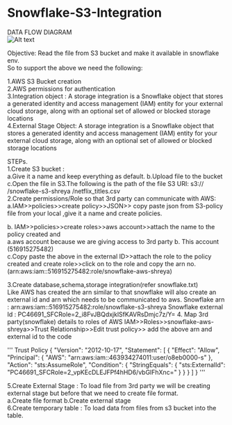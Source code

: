 # Snowflake-S3-Integration
DATA FLOW DIAGRAM <br>
![Alt text](https://github.com/ShreyaDasmahapatra/Snowflake-S3-Integration/blob/main/img/storage-integration-s3.png)
 

Objective: Read the file from S3 bucket and make it available in snowflake env. <br>
So to support the above we need the following: <br>

1.AWS S3 Bucket creation <br>
2.AWS permissions for authentication <br>
3.Integration object : A storage integration is a Snowflake object that stores a generated identity and access management (IAM) entity for your external cloud storage, along with an optional set of allowed or blocked storage locations <br>
4.External Stage Object: A storage integration is a Snowflake object that stores a generated identity and access management (IAM) entity for your external cloud storage, along with an optional set of allowed or blocked storage locations <br>

STEPs. <br>
1.Create S3 bucket :  <br>
	a.Give it a name and keep everything as default.
	b.Upload file to the bucket
	c.Open the file in S3.The following is the path of the file
	S3 URI:      s3:// /snowflake-s3-shreya /netflix_titles.csv	<br>
2.Create permissions/Role so that 3rd party can communicate with AWS: <br>
a.IAM>>policies>>create policy>>JSON>> copy paste json from S3-policy file from your local ,give it a name and create policies. <br>

b. IAM>>policies>>create roles>>aws account>>attach the name to the policy created and <br>
 	a.aws account because we are giving access to 3rd party
	b. This account (516915275482)	
	c.Copy paste the above in the external ID>>attach the role to the policy created and create role>>click on to the role and copy the arn no. 									(arn:aws:iam::516915275482:role/snowflake-aws-shreya) <br>

3.Create database,schema,storage integration(refer snowflake.txt) <br>
	Like  AWS has created the arn similar to that snowflake will also create an external id and arn which needs to be communicated to aws.
	Snowflake arn : arn:aws:iam::516915275482:role/snowflake-s3-shreya
	Snowflake external Id : PC46691_SFCRole=2_i8FvJBQdxjklSfKAVRsDmjc7z/Y=
4. Map 3rd party(snowflake) details to roles of AWS
IAM>>Roles>>snowflake-aws-shreya>>Trust Relationship>>Edit trust policy>> add the above arn and external id to the code






'''
Trust Policy
{
	"Version": "2012-10-17",
	"Statement": [
		{
			"Effect": "Allow",
			"Principal": {
				"AWS": "arn:aws:iam::463934274011:user/o8eb0000-s"
			},
			"Action": "sts:AssumeRole",
			"Condition": {
				"StringEquals": {
					"sts:ExternalId": "PC46691_SFCRole=2_vpKEcDLEJFPf4hHD6/vbGlFhXnc="
				}
			}
		}
	]
}
'''
<br>
						

5.Create External Stage : To load file from 3rd party we will be creating external stage but before that we need to create file format.<br>
	a.Create file format
	b.Create external stage <br>
6.Create temporary table : To load data from files from s3 bucket into the table.


